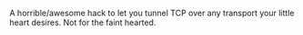 A horrible/awesome hack to let you tunnel TCP over any transport your little heart desires. Not for the faint hearted.